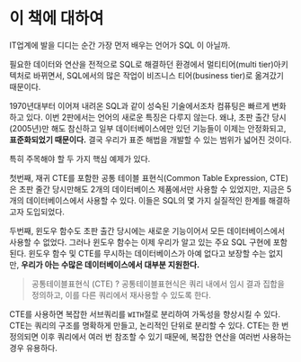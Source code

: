 <!-- Date: 2025-01-02 -->
<!-- Update Date: 2025-01-02 -->
<!-- File ID: 3c9c0953-ed3d-4225-adb5-6348046493ec -->
<!-- Author: Seoyeon Jang -->

# 이 책에 대하여

IT업계에 발을 디디는 순간 가장 먼저 배우는 언어가 SQL 이 아닐까.

필요한 데이터와 연산을 전적으로 SQL로 해결하던 환경에서 멀티티어(multi tier)아키텍처로 바뀌면서,
SQL에서의 많은 작업이 비즈니스 티어(business tier)로 옮겨갔기 때문이다.

1970년대부터 이어져 내려온 SQL과 같이 성숙된 기술에서조차 컴퓨팅은 빠르게 변화하고 있다.
이번 2판에서는 언어의 새로운 특징은 다루지 않는다. 왜냐, 초판 출간 당시(2005년)만 해도 참신하고 일부 데이터베이스에만 있던 기능들이
이제는 안정화되고, **표준화되었기 때문이다.** 결국 우리가 표준 해법을 개발할 수 있는 범위가 넓어진 것이다.

특히 주목해야 할 두 가지 핵심 예제가 있다.

첫번째, 재귀 CTE를 포함한 공통 테이블 표현식(Common Table Expression, CTE)은 초판 줄간 당시만해도 2개의
데이터베이스 제품에서만 사용할 수 있었지만, 지금은 5개의 데이터베이스에서 사용할 수 있다.
이들은 SQL의 몇 가지 실질적인 한계를 해결하고자 도입되었다.

두번째, 윈도우 함수도 초판 출간 당시에는 새로운 기능이어서 모든 데이터베이스에서 사용할 수 없었다.
그러나 윈도우 함수는 이제 우리가 알고 있는 주요 SQL 구현에 포함된다. 윈도우 함수 및 CTE를 무시하는 데이터베이스가 아예
없다고 보장할 수는 없지만, **우리가 아는 수많은 데이터베이스에서 대부분 지원한다.**


> 공통테이블표현식 (CTE) ?
> 공통테이블표현식은 쿼리 내에서 임시 결과 집합을 정의하고, 이를 다른 쿼리에서 재사용할 수 있도록 한다.


CTE를 사용하면 복잡한 서브쿼리를 `WITH`절로 분리하여 가독성을 향상시킬 수 있다.
CTE는 쿼리의 구조를 명확하게 만들고, 논리적인 단위로 분리할 수 있다. CTE는 한 번 정의되면 이후 쿼리에서 여러 번 참조할 수 있기 때문에,
복잡한 연산을 여러번 사용하는 경우 유용하다.


